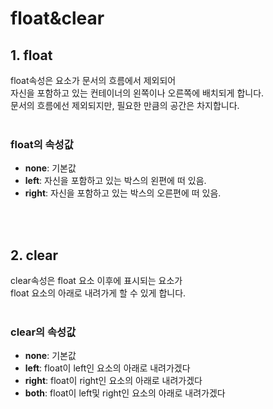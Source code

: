 # float&clear

## 1. float 
float속성은 요소가 문서의 흐름에서 제외되어 <br>
자신을 포함하고 있는 컨테이너의 왼쪽이나 오른쪽에 배치되게 합니다.<br>
문서의 흐름에선 제외되지만, 필요한 만큼의 공간은 차지합니다.<br><br>

### float의 속성값
* **none**: 기본값
* **left**: 자신을 포함하고 있는 박스의 왼편에 떠 있음.
* **right**: 자신을 포함하고 있는 박스의 오른편에 떠 있음.
<br>
<br>

## 2. clear
clear속성은 float 요소 이후에 표시되는 요소가<br>
float 요소의 아래로 내려가게 할 수 있게 합니다.<br><br>

### clear의 속성값
* **none**: 기본값
* **left**: float이 left인 요소의 아래로 내려가겠다<br>
* **right**: float이 right인 요소의 아래로 내려가겠다<br>
* **both**: float이 left및 right인 요소의 아래로 내려가겠다<br>